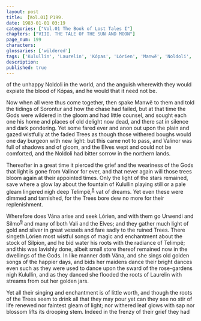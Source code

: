 ```yaml
---
layout: post
title: 【Vol.01】P199.
date: 1983-01-01 03:19
categories: ["Vol.01 The Book of Lost Tales I"]
chapters: ["VIII. THE TALE OF THE SUN AND MOON"]
page_num: 199
characters: 
glossaries: ['wildered']
tags: ['Kulullin', 'Laurelin', 'Kópas', 'Lórien', 'Manwë', 'Noldoli', 'Silmo', 'Silpion', 'Sorontur', 'Stars', 'Telimpë']
description: 
published: true
---
```


<p style="text-indent: 0;">
of the unhappy Noldoli in the world, and the anguish wherewith they would expiate the blood of Kópas, and he would that it need not be.
</p>

Now when all were thus come together, then spake Manwë to them and told the tidings of Sorontur and how the chase had failed, but at that time the Gods were wildered in the gloom and had little counsel, and sought each one his home and places of old delight now dead, and there sat in silence and dark pondering. Yet some fared ever and anon out upon the plain and gazed wistfully at the faded Trees as though those withered boughs would one day burgeon with new light: but this came not to pass, and Valinor was full of shadows and of gloom, and the Elves wept and could not be comforted, and the Noldoli had bitter sorrow in the northern lands.

Thereafter in a great time it pierced the grief and the weariness of the Gods that light is gone from Valinor for ever, and that never again will those trees bloom again at their appointed times. Only the light of the stars remained, save where a glow lay about the fountain of Kulullin playing still or a pale gleam lingered nigh deep Telimpë,<SUP>[8]({{site.baseurl}}/vol01-p220)</SUP> vat of dreams. Yet even these were dimmed and tarnished, for the Trees bore dew no more for their replenishment.

Wherefore does Vána arise and seek Lórien, and with them go Urwendi and Silmo<SUP>[9]({{site.baseurl}}/vol01-p220)</SUP> and many of both Vali and the Elves; and they gather much light of gold and silver in great vessels and fare sadly to the ruined Trees. There singeth Lórien most wistful songs of magic and enchantment about the stock of Silpion, and he bid water his roots with the radiance of Telimpë; and this was lavishly done, albeit small store thereof remained now in the dwellings of the Gods. In like manner doth Vána, and she sings old golden songs of the happier days, and bids her maidens dance their bright dances even such as they were used to dance upon the sward of the rose-gardens nigh Kulullin, and as they danced she flooded the roots of Laurelin with streams from out her golden jars.

Yet all their singing and enchantment is of little worth, and though the roots of the Trees seem to drink all that they may pour yet can they see no stir of life renewed nor faintest gleam of light; nor withered leaf glows with sap nor blossom lifts its drooping stem. Indeed in the frenzy of their grief they had

